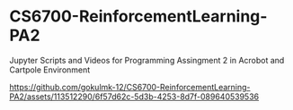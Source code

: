 # CS6700-ReinforcementLearning-PA2
Jupyter Scripts and Videos for Programming Assingment 2 in Acrobot and Cartpole Environment


https://github.com/gokulmk-12/CS6700-ReinforcementLearning-PA2/assets/113512290/6f57d62c-5d3b-4253-8d7f-089640539536

